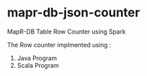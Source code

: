 # mapr-db-json-counter
MapR-DB Table Row Counter using Spark

The Row counter implmented using : 

1. Java Program
2. Scala Program


